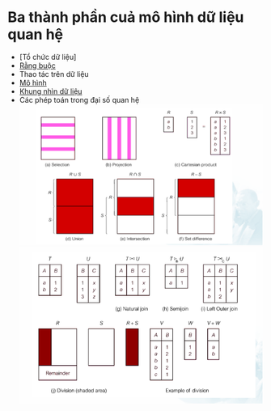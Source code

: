 # Ba thành phần cuả mô hình dữ liệu quan hệ
- [Tổ chức dữ liệu]
- [Rằng buộc](./rang-buoc.md)
- Thao tác trên dữ liệu
- [Mô hình](./mo-hinh.md)
- [Khung nhìn dữ liệu ](./views.md) 
- Các phép toán trong đại số quan hệ 
![lý thuyết](./images/toan-quanhe.png)
![ex](./images/toan-quanhe_02.png)
